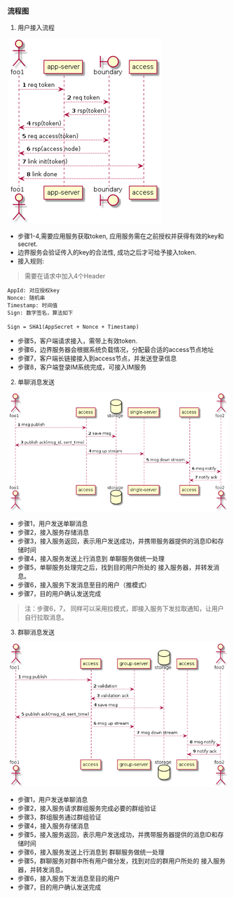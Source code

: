 ### 流程图

1. 用户接入流程

![avatar](../image/access.png)

* 步骤1-4,需要应用服务获取token, 应用服务需在之前授权并获得有效的key和secret.
* 边界服务会验证传入的key的合法性, 成功之后才可给予接入token.
* 接入规则:

> 需要在请求中加入4个Header
```
AppId: 对应授权key
Nonce: 随机串
Timestamp: 时间值
Sign: 数字签名，算法如下

Sign = SHA1(AppSecret + Nonce + Timestamp)
```
* 步骤5，客户端请求接入，需带上有效token.
* 步骤6，边界服务器会根据系统负载情况，分配最合适的access节点地址
* 步骤7，客户端长链接接入到access节点，并发送登录信息
* 步骤8，客户端登录IM系统完成，可接入IM服务

2. 单聊消息发送

![avatar](../image/single.png)

* 步骤1，用户发送单聊消息
* 步骤2，接入服务存储消息
* 步骤3，接入服务返回，表示用户发送成功，并携带服务器提供的消息ID和存储时间
* 步骤4，接入服务发送上行消息到 单聊服务做统一处理
* 步骤5，单聊服务处理完之后，找到目的用户所处的 接入服务器，并转发消息。
* 步骤6，接入服务下发消息至目的用户（推模式）
* 步骤7，目的用户确认发送完成

> 注：步骤6，7， 同样可以采用拉模式，即接入服务下发拉取通知，让用户自行拉取消息。

3. 群聊消息发送

![avatar](../image/group.png)

* 步骤1，用户发送单聊消息
* 步骤2，接入服务请求群组服务完成必要的群组验证
* 步骤3，群组服务通过群组验证
* 步骤4，接入服务存储消息
* 步骤5，接入服务返回，表示用户发送成功，并携带服务器提供的消息ID和存储时间
* 步骤6，接入服务发送上行消息到 群聊服务做统一处理
* 步骤5，群聊服务对群中所有用户做分发，找到对应的群用户所处的 接入服务器，并转发消息。
* 步骤6，接入服务下发消息至目的用户
* 步骤7，目的用户确认发送完成